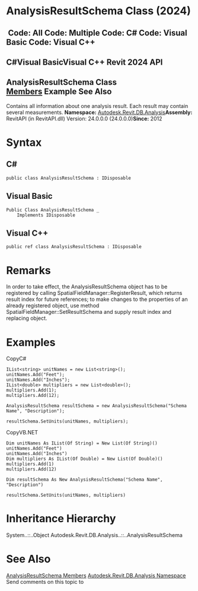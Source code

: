 # AnalysisResultSchema Class (2024)

﻿
 Code: All Code: Multiple Code: C# Code: Visual Basic Code: Visual C++   
---  
C#Visual BasicVisual C++
Revit 2024 API  
---  
AnalysisResultSchema Class  
[Members](fed7870b-9418-0890-4ef8-27f4bea4f331.md "AnalysisResultSchema Members") Example See Also  
---  
Contains all information about one analysis result. Each result may contain several measurements. 
**Namespace:** [Autodesk.Revit.DB.Analysis](958e2e12-587d-f188-5d7b-f13d7dbfdf48.md "Autodesk.Revit.DB.Analysis Namespace")**Assembly:** RevitAPI (in RevitAPI.dll) Version: 24.0.0.0 (24.0.0.0)**Since:** 2012 
# Syntax
C#  
---  
```text
public class AnalysisResultSchema : IDisposable
```
  
Visual Basic  
---  
```text
Public Class AnalysisResultSchema _
	Implements IDisposable
```
  
Visual C++  
---  
```text
public ref class AnalysisResultSchema : IDisposable
```
  
# Remarks
In order to take effect, the AnalysisResultSchema object has to be registered by calling SpatialFieldManager::RegisterResult, which returns result index for future references; to make changes to the properties of an already registered object, use method SpatialFieldManager::SetResultSchema and supply result index and replacing object. 
# Examples
CopyC#
```text
IList<string> unitNames = new List<string>();
unitNames.Add("Feet");
unitNames.Add("Inches");
IList<double> multipliers = new List<double>();
multipliers.Add(1);
multipliers.Add(12);

AnalysisResultSchema resultSchema = new AnalysisResultSchema("Schema Name", "Description");

resultSchema.SetUnits(unitNames, multipliers);
```

CopyVB.NET
```text
Dim unitNames As IList(Of String) = New List(Of String)()
unitNames.Add("Feet")
unitNames.Add("Inches")
Dim multipliers As IList(Of Double) = New List(Of Double)()
multipliers.Add(1)
multipliers.Add(12)

Dim resultSchema As New AnalysisResultSchema("Schema Name", "Description")

resultSchema.SetUnits(unitNames, multipliers)
```

# Inheritance Hierarchy
System..::..Object Autodesk.Revit.DB.Analysis..::..AnalysisResultSchema
# See Also
[AnalysisResultSchema Members](fed7870b-9418-0890-4ef8-27f4bea4f331.md "AnalysisResultSchema Members")
[Autodesk.Revit.DB.Analysis Namespace](958e2e12-587d-f188-5d7b-f13d7dbfdf48.md "Autodesk.Revit.DB.Analysis Namespace")
Send comments on this topic to 